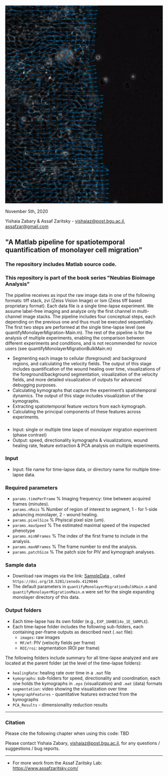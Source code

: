 ![Alt Text](Logo.gif?raw=true "Logo")

November 5th, 2020

Yishaia Zabary & Assaf Zaritsky - yishaiaz@post.bgu.ac.il, assafzar@gmail.com

## "A Matlab pipeline for spatiotemporal quantification of monolayer cell migration"
### The repository includes Matlab source code.
### This repository is part of the book series "Neubias Bioimage Analysis"
The pipeline receives as input the raw image data in one of the following formats: tiff stack, zvi (Zeiss Vision Image) or lsm (Zeiss tiff based proprietary format). Each data file is a single time-lapse experiment. We assume label-free imaging and analyze only the first channel in multi-channel image stacks.
The pipeline includes four conceptual steps,  each depending on the previous one and thus must be executed sequentially.  The first two steps are performed at the single time-lapse level (see quantifyMonolayerMigration-Main.m).   The  rest  of  the  pipeline  is  for  the  analysis  of  multiple  experiments,  enabling the comparison between different experiments and conditions, and is not recommended for novice users (see quantifyMonolayerMigrationBulkMain.m)

- Segmenting each image to cellular (foreground) and background regions, and calculating the velocity fields. The output of this stage includes quantification of     the wound healing over time, visualizations of the foreground/background segmentation, visualization of the velocity fields, and more detailed visualization of     outputs for advanced debugging purposes.
- Calculating kymographs that capture the experiment’s spatiotemporal dynamics. The output of this stage includes visualization of the kymographs.
- Extracting spatiotemporal feature vectors from each kymograph.
- Calculating the principal components of these features across experiments.

###
- Input: single or multiple time laspe of monolayer migration experiment (phase contrast)
- Output: speed, directionality kymographs & visualizations, wound healing rate, feature extraction & PCA analysis on multiple experiments.

### Input

- Input: file name for time-lapse data, or directory name for multiple time-lapse data.

### Required parameters
- `params.timePerFrame` % Imaging frequency: time between acquired frames (minutes).
- `params.nRois` % Number of region of interest to segment, 1 - for 1-side advancing monolayer, 2 - wound healing.
- `params.pixelSize` % Phyiscal pixel size (um).
- `params.maxSpeed` % The estimated maximal speed of the inspected phenotype
- `params.minNFrames` % The index of the first frame to include in the analysis.
- `params.maxNFrames` % The frame number to end the analysis.
- `params.patchSize` % The patch size for PIV and kymograph analyses.
### Sample data
- Download raw images via the link: [SampleData]() , called `https://doi.org/10.5281/zenodo.4129846`
- The default parameters in `quantifyMonolayerMigrationBulkMain.m` and `quantifyMonolayerMigrationMain.m` were set for the single expanding monolayer directory of this data. 

### Output folders
- Each time-lapse has its own folder (e.g., `EXP_16HBE14o_1E_SAMPLE`). 
- Each time-lapse folder  includes the following sub-folders, each containing per-frame outputs as described next (`.mat` file):
  - `images`: raw images
  - `MF/mf`: PIV (velocity fields per frame) 
  - `ROI/roi`: segmentation (ROI per frame)

The following folders include summary for all time-lapse analyzed and are located at the parent folder (at the level of the time-lapse folders):
- `healingRate`: healing rate over time in a `.mat` file
- `kymographs`: sub-folders for speed, directionality and coordination, each one holds the kymographs in `.eps` (visualization) and `.mat` (data) formats
- `segmentation`: video showing the visualization over time
- `kymographFeatures` - quantitative features extracted from the kymographs
- `PCA_Results` - dimensionality reduction results

-----------------

### Citation

Please cite the following chapter when using this code:
TBD

Please contact Yishaia Zabary, yishaiaz@post.bgu.ac.il, for any questions / suggestions / bug reports.

-----------------

+ For more work from the Assaf Zaritsky Lab: https://www.assafzaritsky.com/

